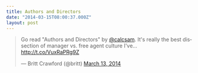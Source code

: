 ```yaml
---
title: Authors and Directors
date: "2014-03-15T08:00:37.000Z"
layout: post
---
```


<blockquote class="twitter-tweet" data-lang="en"><p lang="en" dir="ltr">Go read &quot;Authors and Directors&quot; by <a href="https://twitter.com/calcsam">@calcsam</a>. It&#39;s really the best dissection of manager vs. free agent culture I&#39;ve… <a href="http://t.co/VuxRaPRg9Z">http://t.co/VuxRaPRg9Z</a></p>&mdash; Britt Crawford (@britt) <a href="https://twitter.com/britt/status/443970782134169600">March 13, 2014</a></blockquote>
<script async src="//platform.twitter.com/widgets.js" charset="utf-8"></script>